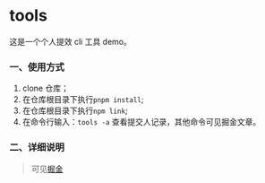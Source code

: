 # tools

这是一个个人提效 cli 工具 demo。

### 一、使用方式

1. clone 仓库；
2. 在仓库根目录下执行`pnpm install`;
3. 在仓库根目录下执行`npm link`;
4. 在命令行输入：`tools -a` 查看提交人记录，其他命令可见掘金文章。

### 二、详细说明

> 可见[掘金]()
